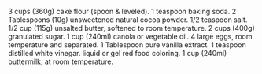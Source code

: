 3 cups (360g) cake flour (spoon & leveled).
1 teaspoon baking soda.
2 Tablespoons (10g) unsweetened natural cocoa powder.
1/2 teaspoon salt.
1/2 cup (115g) unsalted butter, softened to room temperature.
2 cups (400g) granulated sugar.
1 cup (240ml) canola or vegetable oil.
4 large eggs, room temperature and separated.
1 Tablespoon pure vanilla extract.
1 teaspoon distilled white vinegar.
liquid or gel red food coloring.
1 cup (240ml) buttermilk, at room temperature.